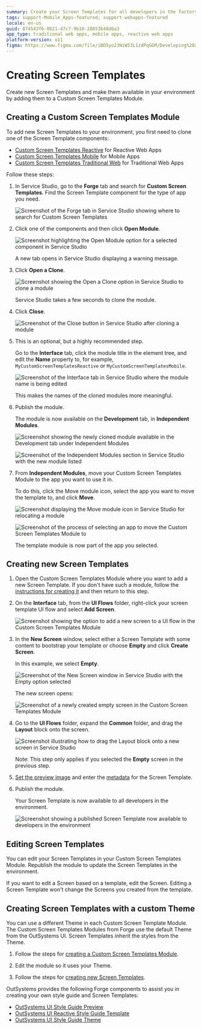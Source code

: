 ```yaml
---
summary: Create your Screen Templates for all developers in the factory.
tags: support-Mobile_Apps-featured; support-webapps-featured
locale: en-us
guid: 874543f6-0021-47c7-9b10-28853b48d6a3
app_type: traditional web apps, mobile apps, reactive web apps
platform-version: o11
figma: https://www.figma.com/file/iBD5yo23NiW53L1zdPqGGM/Developing%20an%20Application?node-id=186:47
---
```


# Creating Screen Templates

Create new Screen Templates and make them available in your environment by adding them to a Custom Screen Templates Module.

## Creating a Custom Screen Templates Module

To add new Screen Templates to your environment, you first need to clone one of the Screen Template components: 

* [Custom Screen Templates Reactive](https://www.outsystems.com/forge/component-overview/7127/custom-screen-templates-reactive) for Reactive Web Apps
* [Custom Screen Templates Mobile](<https://www.outsystems.com/forge/component-overview/5060/custom-screen-templates-mobile>) for Mobile Apps
* [Custom Screen Templates Traditional Web](<https://www.outsystems.com/forge/component-overview/5089/custom-screen-templates-web>) for Traditional Web Apps

Follow these steps:

1. In Service Studio, go to the **Forge** tab and search for **Custom Screen Templates**. Find the Screen Template component for the type of app you need. 

    ![Screenshot of the Forge tab in Service Studio showing where to search for Custom Screen Templates](images/forge-1-ss.png "Forge Tab in Service Studio")
    
1. Click one of the components and then click **Open Module**. 
     
    ![Screenshot highlighting the Open Module option for a selected component in Service Studio](images/forge-2-ss.png "Open Module Option")

    A new tab opens in Service Studio displaying a warning message.
     
1. Click **Open a Clone**.

    ![Screenshot showing the Open a Clone option in Service Studio to clone a module](images/forge-3-ss.png "Open a Clone Option")

    Service Studio takes a few seconds to clone the module.

1. Click **Close**.

    ![Screenshot of the Close button in Service Studio after cloning a module](images/forge-4-ss.png "Close Button in Service Studio")

1. This is an optional, but a highly recommended step. 

    Go to the **Interface** tab, click the module title in the element tree, and edit the **Name** property to, for example, `MyCustomScreenTemplatesReactive` or `MyCustomScreenTemplatesMobile`. 
    
    ![Screenshot of the Interface tab in Service Studio where the module name is being edited](images/forge-5-ss.png "Editing Module Name")
    
    This makes the names of the cloned modules more meaningful.

1. Publish the module. 

    The module is now available on the **Development** tab, in **Independent Modules**.

    ![Screenshot showing the newly cloned module available in the Development tab under Independent Modules](images/forge-6-ss.png "Module in Development Tab")

    ![Screenshot of the Independent Modules section in Service Studio with the new module listed](images/forge-7-ss.png "Independent Modules Section")

1. From **Independent Modules**, move your Custom Screen Templates Module to the app you want to use it in. 

    To do this, click the Move module icon, select the app you want to move the template to, and click **Move**.
    
    ![Screenshot displaying the Move module icon in Service Studio for relocating a module](images/forge-8-ss.png "Move Module Icon")
        
    ![Screenshot of the process of selecting an app to move the Custom Screen Templates Module to](images/forge-9-ss.png "Selecting App for Module")

    The template module is now part of the app you selected.


## Creating new Screen Templates

1. Open the Custom Screen Templates Module where you want to add a new Screen Template. If you don't have such a module, follow the [instructions for creating it](<#creating-custom-screen-templates-module>) and then return to this step.

1. On the **Interface** tab, from the **UI Flows** folder, right-click your screen template UI flow and select **Add Screen**.

    ![Screenshot showing the option to add a new screen to a UI flow in the Custom Screen Templates Module](images/forge-10-ss.png "Adding New Screen")

1. In the **New Screen** window, select either a Screen Template with some content to bootstrap your template or choose **Empty** and click **Create Screen**. 

    In this example, we select **Empty**.

    ![Screenshot of the New Screen window in Service Studio with the Empty option selected](images/forge-11-ss.png "New Screen Window")

    The new screen opens: 

    ![Screenshot of a newly created empty screen in the Custom Screen Templates Module](images/forge-12-ss.png "Newly Created Screen")

1. Go to the **UI Flows** folder, expand the **Common** folder, and drag the **Layout** block onto the screen.

    ![Screenshot illustrating how to drag the Layout block onto a new screen in Service Studio](images/forge-13-ss.png "Dragging Layout Block")

    Note: This step only applies if you selected the **Empty** screen in the previous step.

1. [Set the preview image](<reference-metadata.md#preview-image>) and enter the [metadata](<reference-metadata.md>) for the Screen Template.

1. Publish the module.

    Your Screen Template is now available to all developers in the environment.

    ![Screenshot showing a published Screen Template now available to developers in the environment](images/forge-14-ss.png "Published Screen Template")

## Editing Screen Templates

You can edit your Screen Templates in your Custom Screen Templates Module. Republish the module to update the Screen Templates in the environment.

If you want to edit a Screen based on a template, edit the Screen. Editing a Screen Template won't change the Screens you created from the template. 

## Creating Screen Templates with a custom Theme

You can use a different Theme in each Custom Screen Template Module. The Custom Screen Templates Modules from Forge use the default Theme from the OutSystems UI. Screen Templates inherit the styles from the Theme. 

1. Follow the steps for [creating a Custom Screen Templates Module](<#creating-custom-screen-templates-module>).

1. Edit the module so it uses your Theme.

1. Follow the steps for [creating new Screen Templates](<#creating-new-screen-templates>).

OutSystems provides the following Forge components to assist you in creating your own style guide and Screen Templates:

* [OutSystems UI Style Guide Preview](https://www.outsystems.com/forge/component-overview/7527/outsystems-ui-style-guide-preview)
* [OutSystems UI Reactive Style Guide Template](https://www.outsystems.com/forge/component-overview/7526/outsystems-ui-reactive-style-guide-template)
* [OutSystems UI Style Guide Theme](https://www.outsystems.com/forge/component-overview/8240/outsystems-ui-style-guide-theme)